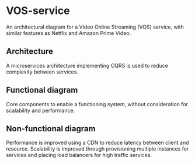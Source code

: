 # VOS-service

An architectural diagram for a Video Online Streaming (VOS) service, with similar features as Netflix and Amazon Prime Video.

## Architecture

A microservices architecture implementing CQRS is used to reduce complexity between services.

## Functional diagram

Core components to enable a functioning system, without consideration for scalability and performance.

## Non-functional diagram

Performance is improved using a CDN to reduce latency between client and resource. Scalability is improved through provisioning multiple instances for services and placing load balancers for high traffic services.
